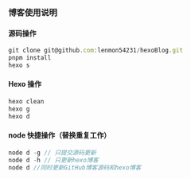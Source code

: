 ### 博客使用说明

#### 源码操作

```js
git clone git@github.com:lenmon54231/hexoBlog.git
pnpm install
hexo s
```

#### Hexo 操作

```js
hexo clean
hexo g
hexo d
```

#### node 快捷操作（替换重复工作）

```js
node d -g // 只提交源码更新
node d -h // 只更新hexo博客
node d //同时更新GitHub博客源码和hexo博客
```
